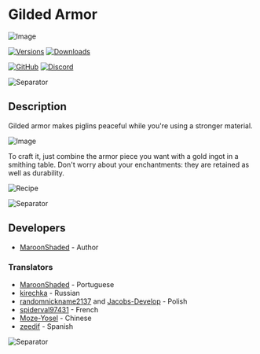 # Gilded Armor
![Image](https://i.imgur.com/sre300B.png)

[![Versions](http://cf.way2muchnoise.eu/versions/gildedarmor.svg?badge_style=for_the_badge)](https://www.curseforge.com/minecraft/mc-mods/gildedarmor)
[![Downloads](http://cf.way2muchnoise.eu/short_gildedarmor_downloads.svg?badge_style=for_the_badge)](https://www.curseforge.com/minecraft/mc-mods/gildedarmor/files)

[![GitHub](https://img.shields.io/github/license/MaroonShaded/GildedArmor?color=blue&logo=GitHub&style=for-the-badge)](https://opensource.org/licenses/MIT)
[![Discord](https://img.shields.io/discord/840914462370430986?label=Discord&logo=Discord&style=for-the-badge)](https://discord.gg/K5SGZvPyxp)

![Separator](https://i.imgur.com/24oOTbP.png)

## Description
Gilded armor makes piglins peaceful while you're using a stronger material.

![Image](https://i.imgur.com/dfW6bdg.png)

To craft it, just combine the armor piece you want with a gold ingot in a smithing table. Don't worry about your enchantments: they are retained as well as durability.

![Recipe](https://i.imgur.com/AfXIQ7o.png)

![Separator](https://i.imgur.com/24oOTbP.png)

## Developers
- [MaroonShaded](https://www.curseforge.com/members/maroonshaded) - Author

### Translators
- [MaroonShaded](https://www.curseforge.com/members/maroonshaded) - Portuguese
- [kirechka](https://www.curseforge.com/members/kirechka) - Russian
- [randomnickname2137](https://www.curseforge.com/members/randomnickname2137) and [Jacobs-Develop](https://github.com/Jacobs-Develop) - Polish
- [spiderval97431](https://www.curseforge.com/members/spiderval97431) - French
- [Moze-Yosel](https://github.com/Moze-Yosel) - Chinese
- [zeedif](https://github.com/zeedif) - Spanish

![Separator](https://i.imgur.com/24oOTbP.png)
